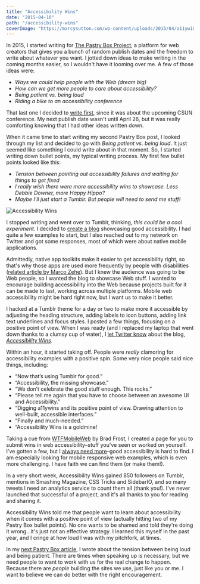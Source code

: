 ```yaml
---
title: "Accessibility Wins"
date: "2015-04-10"
path: "/accessibility-wins"
coverImage: "https://marcysutton.com/wp-content/uploads/2015/04/a11ywins-2-1024x756.jpg"
---
```


In 2015, I started writing for [The Pastry Box Project](https://the-pastry-box-project.net/ "Link opens in a new window"), a platform for web creators that gives you a bunch of random publish dates and the freedom to write about whatever you want. I jotted down ideas to make writing in the coming months easier, so I wouldn't have it looming over me. A few of those ideas were:

- _Ways we could help people with the Web (dream big)_
- _How can we get more people to care about accessibility?_
- _Being patient vs. being loud_
- _Riding a bike to an accessibility conference_

That last one I decided to [write first](/riding-a-bicycle-to-an-accessibility-conference/), since it was about the upcoming CSUN conference. My next publish date wasn't until April 26, but it was really comforting knowing that I had other ideas written down.

When it came time to start writing my second Pastry Box post, I looked through my list and decided to go with _Being patient vs. being loud_. It just seemed like something I could write about in that moment. So, I started writing down bullet points, my typical writing process. My first few bullet points looked like this:

- _Tension between pointing out accessibility failures and waiting for things to get fixed_
- _I really wish there were more accessibility wins to showcase. Less Debbie Downer, more Happy Hippo?_
- _Maybe I’ll just start a Tumblr. But people will need to send me stuff!_

![Accessibility Wins](https://marcysutton.com/wp-content/uploads/2015/04/a11ywins-2-1024x756.jpg)

I stopped writing and went over to Tumblr, thinking, _this could be a cool experiment._ I decided to [create a blog](https://a11ywins.tumblr.com/ "Link opens in a new window") showcasing good accessibility. I had quite a few examples to start, but I also reached out to my network on Twitter and got some responses, most of which were about native mobile applications.

Admittedly, native app toolkits make it easier to get accessibility right, so that's why those apps are used more frequently by people with disabilities ([related article by Marco Zehe](https://www.marcozehe.de/2012/12/10/why-do-native-mobile-apps-seem-to-win-all-the-time/ "Link opens in a new window")). But I knew the audience was going to be Web people, so I wanted the blog to showcase Web stuff. I wanted to encourage building accessibility into the Web because projects built for it can be made to last, working across multiple platforms. Mobile web accessibility might be hard right now, but I want us to make it better.

I hacked at a Tumblr theme for a day or two to make more it accessible by adjusting the heading structure, adding labels to icon buttons, adding link text underlines and focus styles. I posted a few things, focusing on a positive point of view. When I was ready (and I replaced my laptop that went down thanks to a clumsy cup of water), I [let Twitter know](https://twitter.com/marcysutton/status/582418630844891137 "Link opens in a new window") about the blog, [_Accessibility Wins_](https://a11ywins.tumblr.com "Link opens in a new window").

Within an hour, it started taking off. People were _really_ clamoring for accessibility examples with a positive spin. Some very nice people said nice things, including:

- “Now that’s using Tumblr for good.”
- “Accessibility, the missing showcase.”
- “We don’t celebrate the good stuff enough. This rocks.”
- “Please tell me again that you have to choose between an awesome UI and Accessibility.”
- “Digging a11ywins and its positive point of view. Drawing attention to well-built, accessible interfaces.”
- “Finally and much-needed.”
- “Accessibility Wins is a goldmine!

Taking a cue from [WTFMobileWeb](http://wtfmobileweb.com/ "Link opens in a new window") by Brad Frost, I created a page for you to submit wins in web accessibility–stuff you've seen or worked on yourself. I've gotten a few, but I [always need more](https://a11ywins.tumblr.com/submit "Link opens in a new window")–good accessibility is hard to find. I am especially looking for mobile responsive web examples, which is even more challenging. I have faith we can find them (or make them!).

In a very short week, Accessibility Wins gained 850 followers on Tumblr, mentions in Smashing Magazine, CSS Tricks and SidebarIO, and so many tweets I need an analytics service to count them all (thank you!). I've never launched that successful of a project, and it's all thanks to you for reading and sharing it.

Accessibility Wins told me that people want to learn about accessibility when it comes with a positive point of view (actually hitting two of my Pastry Box bullet points). No one wants to be shamed and told they're doing it wrong…it's just not an effective strategy. I learned this myself in the past year, and I cringe at how loud I was with my pitchfork, at times.

In my [next Pastry Box article](https://the-pastry-box-project.net/marcy-sutton/2015-april-20), I wrote about the tension between being loud and being patient. There are times when speaking up is necessary, but we need people to want to work with us for the real change to happen. Because there are _people_ building the sites we use, just like you or me. I want to believe we can do better with the right encouragement.

